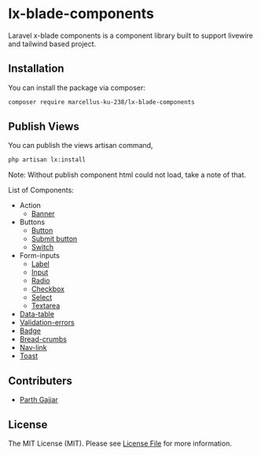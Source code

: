 # lx-blade-components
Laravel x-blade components is a component library built to support livewire and tailwind based project.

## Installation

You can install the package via composer:

```bash
composer require marcellus-ku-238/lx-blade-components
```

## Publish Views
You can publish the views artisan command,

```bash
php artisan lx:install
```
Note: Without publish component html could not load, take a note of that.

List of Components:

- Action
    - [Banner](documentation/banner.md)
- Buttons
    - [Button](documentation/button.md)
    - [Submit button](documentation/submit-button.md)
    - [Switch](documentation/switch.md)
- Form-inputs
    - [Label](documentation/label.md)
    - [Input](documentation/input.md)
    - [Radio](documentation/radio.md)
    - [Checkbox](documentation/checkbox.md)
    - [Select](documentation/select.md)
    - [Textarea](documentation/textarea.md)
- [Data-table](documentation/data-table.md)
- [Validation-errors](documentation/validation-errors.md)
- [Badge](documentation/badge.md)
- [Bread-crumbs](documentation/bread-crumbs.md)
- [Nav-link](documentation/nav-link.md)
- [Toast](documentation/toast.md)

## Contributers
- [Parth Gajjar](https://github.com/marcellus-ku-238)

## License

The MIT License (MIT). Please see [License File](LICENSE.md) for more information.